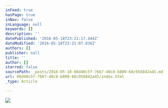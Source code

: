 ```yaml
---
inFeed: true
hasPage: true
inNav: false
inLanguage: null
keywords: []
description: ''
datePublished: '2016-05-18T23:21:17.444Z'
dateModified: '2016-05-18T23:21:07.836Z'
authors: []
publisher: null
title: ''
author: []
starred: false
sourcePath: _posts/2016-05-18-06d40c5f-7667-40c8-b800-68c956842a45.md
url: 06d40c5f-7667-40c8-b800-68c956842a45/index.html
_type: Article

---
```

![](https://the-grid-user-content.s3-us-west-2.amazonaws.com/1b244f80-8b2e-40df-873d-7ffac826a870.jpg)